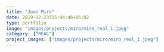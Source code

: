 ```yaml
---
title: "Joan Miró"
date: 2019-12-23T15:44:46+06:02
type: portfolio
image: "images/projects/miro/miro_real_1.jpeg"
category: ["REAL"]
project_images: ["images/projects/miro/miro_real_1.jpeg"]
---
```

